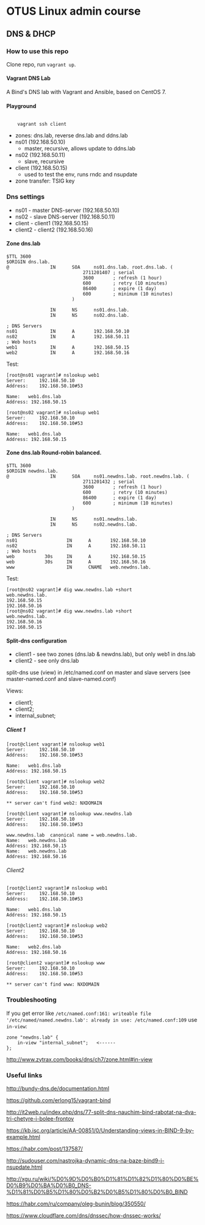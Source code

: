 
# OTUS Linux admin course

## DNS & DHCP

### How to use this repo

Clone repo, run `vagrant up`. 

#### Vagrant DNS Lab

A Bind's DNS lab with Vagrant and Ansible, based on CentOS 7.

#### Playground

<code>
    vagrant ssh client
</code>

  * zones: dns.lab, reverse dns.lab and ddns.lab
  * ns01 (192.168.50.10)
    * master, recursive, allows update to ddns.lab
  * ns02 (192.168.50.11)
    * slave, recursive
  * client (192.168.50.15)
    * used to test the env, runs rndc and nsupdate
  * zone transfer: TSIG key


### Dns settings

 * ns01 - master DNS-server (192.168.50.10)
 * ns02 - slave DNS-server (192.168.50.11)
 * client - client1 (192.168.50.15)
 * client2 - client2 (192.168.50.16)

#### Zone dns.lab

```
$TTL 3600
$ORIGIN dns.lab.
@               IN      SOA     ns01.dns.lab. root.dns.lab. (
                            2711201407 ; serial
                            3600       ; refresh (1 hour)
                            600        ; retry (10 minutes)
                            86400      ; expire (1 day)
                            600        ; minimum (10 minutes)
                        )

                IN      NS      ns01.dns.lab.
                IN      NS      ns02.dns.lab.

; DNS Servers
ns01            IN      A       192.168.50.10
ns02            IN      A       192.168.50.11
; Web hosts
web1            IN      A       192.168.50.15
web2            IN      A       192.168.50.16
```

Test:

```
[root@ns01 vagrant]# nslookup web1
Server:		192.168.50.10
Address:	192.168.50.10#53

Name:	web1.dns.lab
Address: 192.168.50.15

[root@ns02 vagrant]# nslookup web1
Server:		192.168.50.10
Address:	192.168.50.10#53

Name:	web1.dns.lab
Address: 192.168.50.15
```

#### Zone dns.lab Round-robin balanced.

```
$TTL 3600
$ORIGIN newdns.lab.
@               IN      SOA     ns01.newdns.lab. root.newdns.lab. (
                            2711201432 ; serial
                            3600       ; refresh (1 hour)
                            600        ; retry (10 minutes)
                            86400      ; expire (1 day)
                            600        ; minimum (10 minutes)
                        )

                IN      NS      ns01.newdns.lab.
                IN      NS      ns02.newdns.lab.

; DNS Servers
ns01                  IN      A       192.168.50.10
ns02                  IN      A       192.168.50.11
; Web hosts
web           30s     IN      A       192.168.50.15
web           30s     IN      A       192.168.50.16
www                   IN      CNAME   web.newdns.lab.
```

Test:

```
[root@ns02 vagrant]# dig www.newdns.lab +short
web.newdns.lab.
192.168.50.15
192.168.50.16
[root@ns02 vagrant]# dig www.newdns.lab +short
web.newdns.lab.
192.168.50.16
192.168.50.15
```

####  Split-dns configuration

 * client1 - see two zones (dns.lab & newdns.lab), but only web1 in dns.lab
 * client2 - see only dns.lab

split-dns use (view) in /etc/named.conf on master and slave servers (see master-named.conf and slave-named.conf)

Views:

 * client1;
 * client2;
 * internal_subnet;

##### Client 1
```
[root@client vagrant]# nslookup web1
Server:		192.168.50.10
Address:	192.168.50.10#53

Name:	web1.dns.lab
Address: 192.168.50.15

[root@client vagrant]# nslookup web2
Server:		192.168.50.10
Address:	192.168.50.10#53

** server can't find web2: NXDOMAIN

[root@client vagrant]# nslookup www.newdns.lab
Server:		192.168.50.10
Address:	192.168.50.10#53

www.newdns.lab	canonical name = web.newdns.lab.
Name:	web.newdns.lab
Address: 192.168.50.15
Name:	web.newdns.lab
Address: 192.168.50.16
```

###### Client2
```
[root@client2 vagrant]# nslookup web1
Server:		192.168.50.10
Address:	192.168.50.10#53

Name:	web1.dns.lab
Address: 192.168.50.15

[root@client2 vagrant]# nslookup web2
Server:		192.168.50.10
Address:	192.168.50.10#53

Name:	web2.dns.lab
Address: 192.168.50.16

[root@client2 vagrant]# nslookup www
Server:		192.168.50.10
Address:	192.168.50.10#53

** server can't find www: NXDOMAIN
```

### Troubleshooting

If you get error like `/etc/named.conf:161: writeable file '/etc/named/named.newdns.lab': already in use: /etc/named.conf:109` use `in-view`:

```
zone "newdns.lab" {
    in-view "internal_subnet";   <------
};
```

http://www.zytrax.com/books/dns/ch7/zone.html#in-view

### Useful links

http://bundy-dns.de/documentation.html

https://github.com/erlong15/vagrant-bind

http://it2web.ru/index.php/dns/77-split-dns-nauchim-bind-rabotat-na-dva-tri-chetyre-i-bolee-frontov

https://kb.isc.org/article/AA-00851/0/Understanding-views-in-BIND-9-by-example.html

https://habr.com/post/137587/

http://sudouser.com/nastrojka-dynamic-dns-na-baze-bind9-i-nsupdate.html

http://xgu.ru/wiki/%D0%9D%D0%B0%D1%81%D1%82%D1%80%D0%BE%D0%B9%D0%BA%D0%B0_DNS-%D1%81%D0%B5%D1%80%D0%B2%D0%B5%D1%80%D0%B0_BIND

https://habr.com/ru/company/oleg-bunin/blog/350550/

https://www.cloudflare.com/dns/dnssec/how-dnssec-works/